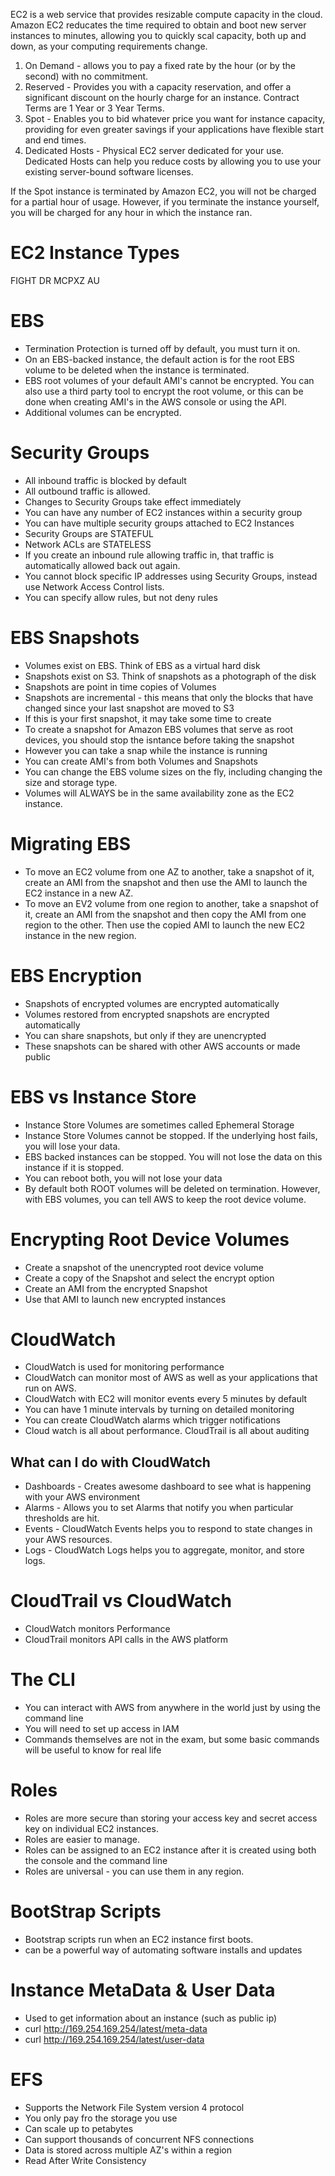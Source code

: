 EC2 is a web service that provides resizable compute capacity in the cloud. Amazon EC2 reducates the time required to obtain and boot new server instances to minutes, allowing you to quickly scal capacity, both up and down, as your computing requirements change.

1. On Demand - allows you to pay a fixed rate by the hour (or by the second) with no commitment.
2. Reserved - Provides you with a capacity reservation, and offer a significant discount on the hourly charge for an instance. Contract Terms are 1 Year or 3 Year Terms.
3. Spot - Enables you to bid whatever price you want for instance capacity, providing for even greater savings if your applications have flexible start and end times.
4. Dedicated Hosts - Physical EC2 server dedicated for your use. Dedicated Hosts can help you reduce costs by allowing you to use your existing server-bound software licenses.

If the Spot instance is terminated by Amazon EC2, you will not be charged for a partial hour of usage. However, if you terminate the instance yourself, you will be charged for any hour in which the instance ran.

# EC2 Instance Types
FIGHT DR MCPXZ AU

# EBS
* Termination Protection is turned off by default, you must turn it on.
* On an EBS-backed instance, the default action is for the root EBS volume to be deleted when the instance is terminated.
* EBS root volumes of your default AMI's cannot be encrypted. You can also use a third party tool to encrypt the root volume, or this can be done when creating AMI's in the AWS console or using the API.
* Additional volumes can be encrypted.

# Security Groups
* All inbound traffic is blocked by default
* All outbound traffic is allowed.
* Changes to Security Groups take effect immediately
* You can have any number of EC2 instances within a security group
* You can have multiple security groups attached to EC2 Instances
* Security Groups are STATEFUL
* Network ACLs are STATELESS
* If you create an inbound rule allowing traffic in, that traffic is automatically allowed back out again.
* You cannot block specific IP addresses using Security Groups, instead use Network Access Control lists.
* You can specify allow rules, but not deny rules

# EBS Snapshots
* Volumes exist on EBS. Think of EBS as a virtual hard disk
* Snapshots exist on S3. Think of snapshots as a photograph of the disk
* Snapshots are point in time copies of Volumes
* Snapshots are incremental - this means that only the blocks that have changed since your last snapshot are moved to S3
* If this is your first snapshot, it may take some time to create
* To create a snapshot for Amazon EBS volumes that serve as root devices, you should stop the isntance before taking the snapshot
* However you can take a snap while the instance is running
* You can create AMI's from both Volumes and Snapshots
* You can change the EBS volume sizes on the fly, including changing the size and storage type.
* Volumes will ALWAYS be in the same availability zone as the EC2 instance.

# Migrating EBS
* To move an EC2 volume from one AZ to another, take a snapshot of it, create an AMI from the snapshot and then use the AMI to launch the EC2 instance in a new AZ.
* To move an EV2 volume from one region to another, take a snapshot of it, create an AMI from the snapshot and then copy the AMI from one region to the other. Then use the copied AMI to launch the new EC2 instance in the new region.

# EBS Encryption
* Snapshots of encrypted volumes are encrypted automatically
* Volumes restored from encrypted snapshots are encrypted automatically
* You can share snapshots, but only if they are unencrypted
* These snapshots can be shared with other AWS accounts or made public

# EBS vs Instance Store
* Instance Store Volumes are sometimes called Ephemeral Storage
* Instance Store Volumes cannot be stopped. If the underlying host fails, you will lose your data.
* EBS backed instances can be stopped. You will not lose the data on this instance if it is stopped.
* You can reboot both, you will not lose your data
* By default both ROOT volumes will be deleted on termination. However, with EBS volumes, you can tell AWS to keep the root device volume.

# Encrypting Root Device Volumes
* Create a snapshot of the unencrypted root device volume
* Create a copy of the Snapshot and select the encrypt option
* Create an AMI from the encrypted Snapshot
* Use that AMI to launch new encrypted instances

# CloudWatch
* CloudWatch is used for monitoring performance
* CloudWatch can monitor most of AWS as well as your applications that run on AWS.
* CloudWatch with EC2 will monitor events every 5 minutes by default
* You can have 1 minute intervals by turning on detailed monitoring
* You can create CloudWatch alarms which trigger notifications
* Cloud watch is all about performance. CloudTrail is all about auditing
## What can I do with CloudWatch
* Dashboards - Creates awesome dashboard to see what is happening with your AWS environment
* Alarms - Allows you to set Alarms that notify you when particular thresholds are hit.
* Events - CloudWatch Events helps you to respond to state changes in your AWS resources.
* Logs - CloudWatch Logs helps you to aggregate, monitor, and store logs.

# CloudTrail vs CloudWatch
* CloudWatch monitors Performance
* CloudTrail monitors API calls in the AWS platform

# The CLI
* You can interact with AWS from anywhere in the world just by using the command line
* You will need to set up access in IAM
* Commands themselves are not in the exam, but some basic commands will be useful to know for real life

# Roles
* Roles are more secure than storing your access key and secret access key on individual EC2 instances.
* Roles are easier to manage.
* Roles can be assigned to an EC2 instance after it is created using both the console and the command line
* Roles are universal - you can use them in any region.

# BootStrap Scripts
* Bootstrap scripts run when an EC2 instance first boots.
* can be a powerful way of automating software installs and updates

# Instance MetaData & User Data
* Used to get information about an instance (such as public ip)
* curl http://169.254.169.254/latest/meta-data
* curl http://169.254.169.254/latest/user-data

# EFS
* Supports the Network File System version 4 protocol
* You only pay fro the storage you use
* Can scale up to petabytes
* Can support thousands of concurrent NFS connections
* Data is stored across multiple AZ's within a region
* Read After Write Consistency